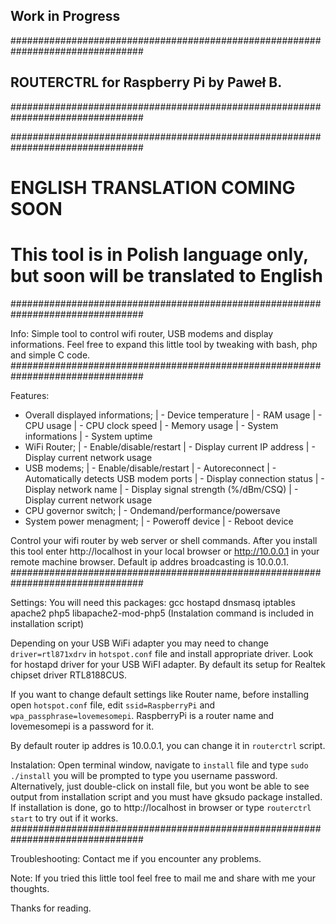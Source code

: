 ##           Work in Progress                                                 ##
################################################################################
##           ROUTERCTRL for Raspberry Pi by Paweł B.                          ##
################################################################################

################################################################################
#             ENGLISH TRANSLATION COMING SOON                                  #
# This tool is in Polish language only, but soon will be translated to English #
################################################################################

Info:
Simple tool to control wifi router, USB modems and display informations. 
Feel free to expand this little tool by tweaking with bash, php and simple C code.
################################################################################

Features:
 - Overall displayed informations;
 | - Device temperature
  | - RAM usage
   | - CPU usage
    | - CPU clock speed
     | - Memory usage
      | - System informations
       | - System uptime
 - WiFi Router;
 | - Enable/disable/restart
  | - Display current IP address
   | - Display current network usage
 - USB modems;
 | - Enable/disable/restart
  | - Autoreconnect
   | - Automatically detects USB modem ports
    | - Display connection status
     | - Display network name
      | - Display signal strength (%/dBm/CSQ)
       | - Display current network usage
 - CPU governor switch;
 | - Ondemand/performance/powersave
 - System power menagment;
 | - Poweroff device
  | - Reboot device
 
Control your wifi router by web server or shell commands.
After you install this tool enter http://localhost in your local browser or 
http://10.0.0.1 in your remote machine browser. Default ip addres broadcasting 
is 10.0.0.1.
################################################################################

Settings:
You will need this packages:
  gcc hostapd dnsmasq iptables apache2 php5 libapache2-mod-php5
(Instalation command is included in installation script)

Depending on your USB WiFi adapter you may need to change `driver=rtl871xdrv` in
`hotspot.conf` file and install appropriate driver. Look for hostapd driver for
your USB WiFI adapter. By default its setup for Realtek chipset driver RTL8188CUS.

If you want to change default settings like Router name, before installing open 
`hotspot.conf` file, edit `ssid=RaspberryPi` and `wpa_passphrase=lovemesomepi`. 
RaspberryPi is a router name and lovemesomepi is a password for it.

By default router ip addres is 10.0.0.1, you can change it in `routerctrl` script.

Instalation:
Open terminal window, navigate to `install` file and type `sudo ./install` you 
will be prompted to type you username password. Alternatively, just double-click on 
install file, but you wont be able to see output from installation script and 
you must have gksudo package installed. If installation is done, go to 
http://localhost in browser or type `routerctrl start` to try out if it works. 
################################################################################

Troubleshooting:
Contact me if you encounter any problems.

Note:
If you tried this little tool feel free to mail me and share with me your thoughts.

Thanks for reading.

